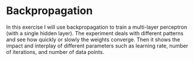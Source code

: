 # Backpropagation
In this exercise I will use backpropagation to train a multi-layer perceptron (with a single hidden layer). The experiment deals with different patterns and see how quickly or slowly the weights converge. Then it shows the impact and interplay of different parameters such as learning rate, number of iterations, and number of data points.
